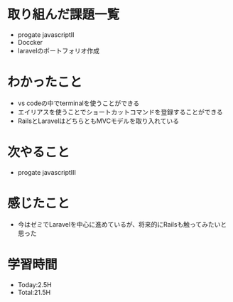 # 取り組んだ課題一覧
- progate javascriptII 
- Doccker
- laravelのポートフォリオ作成
# わかったこと
- vs codeの中でterminalを使うことができる
- エイリアスを使うことでショートカットコマンドを登録することができる
- RailsとLaravelはどちらともMVCモデルを取り入れている
# 次やること
- progate javascriptⅢ
# 感じたこと
- 今はゼミでLaravelを中心に進めているが、将来的にRailsも触ってみたいと思った
# 学習時間
- Today:2.5H
- Total:21.5H
